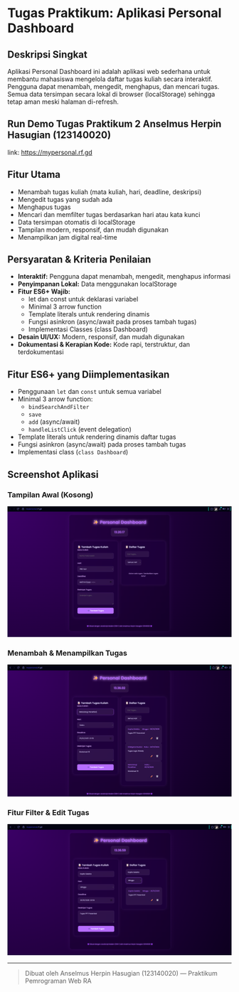 # Tugas Praktikum: Aplikasi Personal Dashboard

## Deskripsi Singkat
Aplikasi Personal Dashboard ini adalah aplikasi web sederhana untuk membantu mahasiswa mengelola daftar tugas kuliah secara interaktif. Pengguna dapat menambah, mengedit, menghapus, dan mencari tugas. Semua data tersimpan secara lokal di browser (localStorage) sehingga tetap aman meski halaman di-refresh.

## Run Demo Tugas Praktikum 2 Anselmus Herpin Hasugian (123140020)
link: https://mypersonal.rf.gd

## Fitur Utama
- Menambah tugas kuliah (mata kuliah, hari, deadline, deskripsi)
- Mengedit tugas yang sudah ada
- Menghapus tugas
- Mencari dan memfilter tugas berdasarkan hari atau kata kunci
- Data tersimpan otomatis di localStorage
- Tampilan modern, responsif, dan mudah digunakan
- Menampilkan jam digital real-time

## Persyaratan & Kriteria Penilaian
- **Interaktif:** Pengguna dapat menambah, mengedit, menghapus informasi
- **Penyimpanan Lokal:** Data menggunakan localStorage
- **Fitur ES6+ Wajib:**
  - let dan const untuk deklarasi variabel
  - Minimal 3 arrow function
  - Template literals untuk rendering dinamis
  - Fungsi asinkron (async/await pada proses tambah tugas)
  - Implementasi Classes (class Dashboard)
- **Desain UI/UX:** Modern, responsif, dan mudah digunakan
- **Dokumentasi & Kerapian Kode:** Kode rapi, terstruktur, dan terdokumentasi

## Fitur ES6+ yang Diimplementasikan
- Penggunaan `let` dan `const` untuk semua variabel
- Minimal 3 arrow function:
  - `bindSearchAndFilter`
  - `save`
  - `add` (async/await)
  - `handleListClick` (event delegation)
- Template literals untuk rendering dinamis daftar tugas
- Fungsi asinkron (async/await) pada proses tambah tugas
- Implementasi class (`class Dashboard`)

## Screenshot Aplikasi

### Tampilan Awal (Kosong)
![Tampilan Awal](./1.png)

### Menambah & Menampilkan Tugas
![Tambah Tugas](./2.png)

### Fitur Filter & Edit Tugas
![Filter & Edit](./3.png)

---

> Dibuat oleh Anselmus Herpin Hasugian (123140020) — Praktikum Pemrograman Web RA


